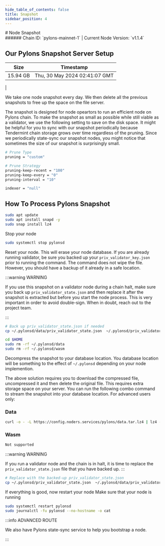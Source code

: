 ```yaml
---
hide_table_of_contents: false
title: Snapshot
sidebar_position: 4
---
```


<div class="h1-with-icon icon-pylons">
# Node Snapshot
</div>
###### Chain ID: `pylons-mainnet-1` | Current Node Version: `v1.1.4`

## Our Pylons Snapshot Server Setup

| Size   | Timestamp   |
|--------|-------------|
| 15.94 GB | Thu, 30 May 2024 02:41:07 GMT |


We take one node snapshot every day. We then delete all the previous snapshots to free up the space on the file server.

The snapshot is designed for node opeartors to run an efficient node on Pylons chain. To make the snapshot as small as possible while still viable as a validator, we use the following setting to save on the disk space. It might be helpful for you to sync with our snapshot periodically because Tendermint chain storage grows over time regardless of the pruning. Since we periodically state-sync our snapshot nodes, you might notice that sometimes the size of our snapshot is surprisingly small.

```bash title="app.toml"
# Prune Type
pruning = "custom"

# Prune Strategy
pruning-keep-recent = "100"
pruning-keep-every = "0"
pruning-interval = "10"
```

```bash title="config.toml"
indexer = "null"
```

## How To Process Pylons Snapshot
```bash
sudo apt update
sudo apt install snapd -y
sudo snap install lz4
```

Stop your node
```bash
sudo systemctl stop pylonsd
```
Reset your node. This will erase your node database. If you are already running validator, be sure you backed up your `priv_validator_key.json` prior to running the command. The command does not wipe the file. However, you should have a backup of it already in a safe location.

:::warning WARNING

If you use this snapshot on a validator node during a chain halt, make sure you back up `priv_validator_state.json` and then replace it after the snapshot is extracted but before you start the node process. This is very important in order to avoid double-sign. When in doubt, reach out to the project team.

:::

```bash
# Back up priv_validator_state.json if needed
cp ~/.pylonsd/data/priv_validator_state.json  ~/.pylonsd/priv_validator_state.json

cd $HOME
sudo rm -rf ~/.pylonsd/data
sudo rm -rf ~/.pylonsd/wasm
```

Decompress the snapshot to your database location. You database location will be something to the effect of `~/.pylonsd` depending on your node implemention.

The above solution requires you to download the compressed file, uncompressed it and then delete the original file. This requires extra storage space on your server. You can run the following combo command to stream the snapshot into your database location. For advanced users only:
### Data
```bash
curl -o - -L https://config.noders.services/pylons/data.tar.lz4 | lz4 -d | tar -x -C ~/.pylonsd
```
### Wasm
```bash
Not supported
```

:::warning WARNING

If you run a validator node and the chain is in halt, it is time to replace the `priv_validator_state.json` file that you have backed up.
:::

```bash
# Replace with the backed-up priv_validator_state.json
cp ~/.pylonsd/priv_validator_state.json  ~/.pylonsd/data/priv_validator_state.json
```

If everything is good, now restart your node
Make sure that your node is running

```bash
sudo systemctl restart pylonsd
sudo journalctl -fu pylonsd --no-hostname -o cat
```

:::info ADVANCED ROUTE

We also have Pylons state-sync service to help you bootstrap a node.

:::
